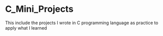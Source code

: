 # C_Mini_Projects
This include the projects I wrote in C programming language as practice to apply what I learned
